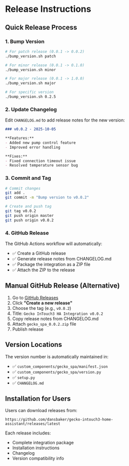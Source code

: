 # Release Instructions

## Quick Release Process

### 1. Bump Version
```bash
# For patch release (0.0.1 -> 0.0.2)
./bump_version.sh patch

# For minor release (0.0.1 -> 0.1.0)  
./bump_version.sh minor

# For major release (0.0.1 -> 1.0.0)
./bump_version.sh major

# For specific version
./bump_version.sh 0.2.5
```

### 2. Update Changelog
Edit `CHANGELOG.md` to add release notes for the new version:
```markdown
### v0.0.2 - 2025-10-05

**Features:**
- Added new pump control feature
- Improved error handling

**Fixes:**  
- Fixed connection timeout issue
- Resolved temperature sensor bug
```

### 3. Commit and Tag
```bash
# Commit changes
git add .
git commit -m "Bump version to v0.0.2"

# Create and push tag
git tag v0.0.2
git push origin master
git push origin v0.0.2
```

### 4. GitHub Release
The GitHub Actions workflow will automatically:
- ✅ Create a GitHub release
- ✅ Generate release notes from CHANGELOG.md
- ✅ Package the integration as a ZIP file
- ✅ Attach the ZIP to the release

## Manual GitHub Release (Alternative)

1. Go to [GitHub Releases](https://github.com/dansbaker/gecko-intouch3-home-assistant/releases)
2. Click **"Create a new release"**
3. Choose the tag (e.g., `v0.0.2`)
4. Title: `Gecko InTouch3 HA Integration v0.0.2`
5. Copy release notes from CHANGELOG.md
6. Attach `gecko_spa_0.0.2.zip` file
7. Publish release

## Version Locations

The version number is automatically maintained in:
- ✅ `custom_components/gecko_spa/manifest.json`
- ✅ `custom_components/gecko_spa/version.py`
- ✅ `setup.py`
- ✅ `CHANGELOG.md`

## Installation for Users

Users can download releases from:
```
https://github.com/dansbaker/gecko-intouch3-home-assistant/releases/latest
```

Each release includes:
- Complete integration package
- Installation instructions  
- Changelog
- Version compatibility info